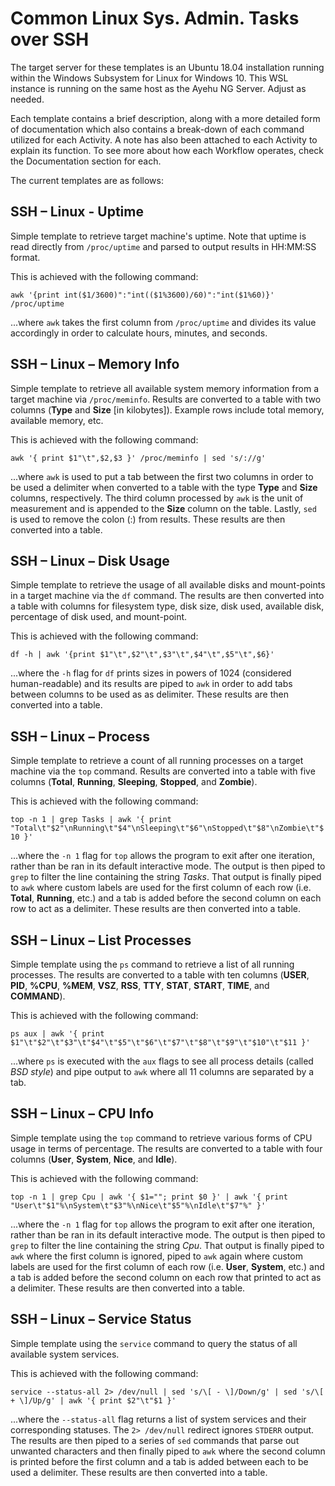 # Common Linux Sys. Admin. Tasks over SSH

The target server for these templates is an Ubuntu 18.04 installation running within the Windows Subsystem for Linux for Windows 10.  This WSL instance is running on the same host as the Ayehu NG Server.  Adjust as needed.

Each template contains a brief description, along with a more detailed form of documentation which also contains a break-down of each command utilized for each Activity.  A note has also been attached to each Activity to explain its function.  To see more about how each Workflow operates, check the Documentation section for each.

The current templates are as follows:

## SSH – Linux - Uptime
Simple template to retrieve target machine's uptime. Note that uptime is read directly from `/proc/uptime` and parsed to output results in HH:MM:SS format.

This is achieved with the following command:

`awk '{print int($1/3600)":"int(($1%3600)/60)":"int($1%60)}' /proc/uptime`

...where `awk` takes the first column from `/proc/uptime` and divides its value accordingly in order to calculate hours, minutes, and seconds.

## SSH – Linux – Memory Info
Simple template to retrieve all available system memory information from a target machine via `/proc/meminfo`. Results are converted to a table with two columns (**Type** and **Size** [in kilobytes]). Example rows include total memory, available memory, etc.

This is achieved with the following command:

`awk '{ print $1"\t",$2,$3 }' /proc/meminfo | sed 's/://g'`

...where `awk` is used to put a tab between the first two columns in order to be used a delimiter when converted to a table with the type **Type** and **Size** columns, respectively. The third column processed by `awk` is the unit of measurement and is appended to the **Size** column on the table. Lastly, `sed` is used to remove the colon (:) from results. These results are then converted into a table.

## SSH – Linux – Disk Usage
Simple template to retrieve the usage of all available disks and mount-points in a target machine via the `df` command. The results are then converted into a table with columns for filesystem type, disk size, disk used, available disk, percentage of disk used, and mount-point.

This is achieved with the following command:

`df -h | awk '{print $1"\t",$2"\t",$3"\t",$4"\t",$5"\t",$6}'`

...where the `-h` flag for `df` prints sizes in powers of 1024 (considered human-readable) and its results are piped to `awk` in order to add tabs between columns to be used as as delimiter. These results are then converted into a table.

## SSH – Linux – Process
Simple template to retrieve a count of all running processes on a target machine via the `top` command. Results are converted into a table with five columns (**Total**, **Running**, **Sleeping**, **Stopped**, and **Zombie**).

This is achieved with the following command:

`top -n 1 | grep Tasks | awk '{ print "Total\t"$2"\nRunning\t"$4"\nSleeping\t"$6"\nStopped\t"$8"\nZombie\t"$10 }'`

...where the `-n 1` flag for `top` allows the program to exit after one iteration, rather than be ran in its default interactive mode. The output is then piped to `grep` to filter the line containing the string *Tasks*. That output is finally piped to `awk` where custom labels are used for the first column of each row (i.e. **Total**, **Running**, etc.) and a tab is added before the second column on each row to act as a delimiter. These results are then converted into a table.

## SSH – Linux – List Processes
Simple template using the `ps` command to retrieve a list of all running processes. The results are converted to a table with ten columns (**USER**, **PID**, **%CPU**, **%MEM**, **VSZ**, **RSS**, **TTY**, **STAT**, **START**, **TIME**, and **COMMAND**).

This is achieved with the following command:

`ps aux | awk '{ print $1"\t"$2"\t"$3"\t"$4"\t"$5"\t"$6"\t"$7"\t"$8"\t"$9"\t"$10"\t"$11 }'`

...where `ps` is executed with the `aux` flags to see all process details (called *BSD style*) and pipe output to `awk` where all 11 columns are separated by a tab.

## SSH – Linux – CPU Info
Simple template using the `top` command to retrieve various forms of CPU usage in terms of percentage. The results are converted to a table with four columns (**User**, **System**, **Nice**, and **Idle**).

This is achieved with the following command:

`top -n 1 | grep Cpu | awk '{ $1=""; print $0 }' | awk '{ print "User\t"$1"%\nSystem\t"$3"%\nNice\t"$5"%\nIdle\t"$7"%" }'`

...where the `-n 1` flag for `top` allows the program to exit after one iteration, rather than be ran in its default interactive mode. The output is then piped to `grep` to filter the line containing the string *Cpu*. That output is finally piped to `awk` where the first column is ignored, piped to `awk` again where custom labels are used for the first column of each row (i.e. **User**, **System**, etc.) and a tab is added before the second column on each row that printed to act as a delimiter. These results are then converted into a table.

## SSH – Linux – Service Status
Simple template using the `service` command to query the status of all available system services.

This is achieved with the following command:

`service --status-all 2> /dev/null | sed 's/\[ - \]/Down/g' | sed 's/\[ + \]/Up/g' | awk '{ print $2"\t"$1 }'`

...where the `--status-all` flag returns a list of system services and their corresponding statuses. The `2> /dev/null` redirect ignores `STDERR` output. The results are then piped to a series of `sed` commands that parse out unwanted characters and then finally piped to `awk` where the second column is printed before the first column and a tab is added between each to be used a delimiter. These results are then converted into a table.
